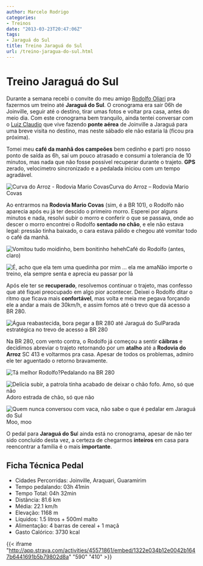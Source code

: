 ```yaml
---
author: Marcelo Rodrigo
categories:
- Treinos
date: "2013-03-23T20:47:06Z"
tags:
- Jaraguá do Sul
title: Treino Jaraguá do Sul
url: /treino-jaragua-do-sul.html
---
```

# Treino Jaraguá do Sul

Durante a semana recebi o convite do meu amigo [Rodolfo Oliari](https://facebook.com/rodocksett "Facebook de Rodolfo Oliari") pra fazermos um treino até **Jaraguá do Sul**. O cronograma era sair 06h de Joinville, seguir até o destino, tirar umas fotos e voltar pra casa, antes do meio dia. Com este cronograma bem tranquilo, ainda tentei conversar com o [Luiz Claudio](http://luizclaudiomoreira.com/ "Luiz Claudio Moreira Junior") que vive fazendo **ponte aérea** de Joinville a Jaraguá para uma breve visita no destino, mas neste sábado ele não estaria lá (ficou pra próxima).

Tomei meu **café da manhã dos campeões** bem cedinho e parti pro nosso ponto de saída as 6h, saí um pouco atrasado e consumi a tolerancia de 10 minutos, mas nada que não fosse possível recuperar durante o trajeto. **GPS** zerado, velocimetro sincronizado e a pedalada iniciou com um tempo agradável.

![Curva do Arroz - Rodovia Mario Covas](/images/2013/03/SAM_2902.webp)Curva do Arroz – Rodovia Mario Covas

Ao entrarmos na **Rodovia Mario Covas** (sim, é a BR 101), o Rodolfo não aparecia após eu já ter descido o primeiro morro. Esperei por alguns minutos e nada, resolvi subir o morro e conferir o que se passava, onde ao descer o morro encontrei o Rodolfo **sentado no chão**, e ele não estava legal: pressão tinha baixado, o cara estava pálido e chegou até vomitar todo o café da manhã.

![Vomitou tudo moidinho, bem bonitinho heheh](/images/2013/03/mamao-papaya.webp "Mamão Papaya")Café do Rodolfo (antes, claro)

![É, acho que ela tem uma quedinha por mim ... ela me ama](/images/2013/03/SAM_2906.webp "Mulher do Sofá")Não importe o treino, ela sempre senta e aprecia eu passar por lá

Após ele ter se **recuperado**, resolvemos continuar o trajeto, mas confesso que até fiquei preocupado em algo pior acontecer. Deixei o Rodolfo ditar o ritmo que ficava mais **confortável**, mas volta e meia me pegava forçando ele a andar a mais de 30km/h, e assim fomos até o trevo que dá acesso a BR 280.

![Água reabastecida, bora pegar a BR 280 até Jaraguá do Sul](/images/2013/03/SAM_2914-001.webp "Pedal Jaraguá do Sul - Marcelo Rodrigo e Rodolfo Oliari")Parada estratégica no trevo de acesso a BR 280

Na BR 280, com vento contra, o Rodolfo já começou a sentir **cãibras** e decidimos abreviar o trajeto retornando por um **atalho** até a **Rodovia do Arroz** SC 413 e voltarmos pra casa. Apesar de todos os problemas, admiro ele ter aguentado o retorno bravamente.

![Tá melhor Rodolfo?](/images/2013/03/SAM_2925.webp "Pedalando na BR 280")Pedalando na BR 280

![Delícia subir, a patrola tinha acabado de deixar o chão fofo. Amo, só que não](/images/2013/03/SAM_2929.webp "Pedal Jaraguá do Sul - Estrada de Chão")Adoro estrada de chão, só que não

![Quem nunca conversou com vaca, não sabe o que é pedalar em Jaraguá do Sul](/images/2013/03/SAM_2944.webp "Moo, moo")Moo, moo

O pedal para **Jaraguá do Su**l ainda está no cronograma, apesar de não ter sido concluído desta vez, a certeza de chegarmos **inteiros** em casa para reencontrar a família é o mais **importante**.

## Ficha Técnica Pedal

- Cidades Percorridas: Joinville, Araquari, Guaramirim
- Tempo pedalando: 03h 41min
- Tempo Total: 04h 32min
- Distância: 81.6 km
- Média: 22.1 km/h
- Elevação: 1168 m
- Líquidos: 1.5 litros + 500ml malto
- Alimentação: 4 barras de cereal + 1 maçã
- Gasto Calórico: 3730 kcal

{{< iframe "http://app.strava.com/activities/45571861/embed/1322e034b12e0042b1647b6441691b5b79802d8a" "590" "410" >}}